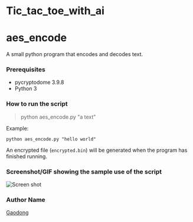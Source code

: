 # Tic_tac_toe_with_ai

# aes_encode

A small python program that encodes and decodes text.

### Prerequisites

- pycryptodome 3.9.8
- Python 3

### How to run the script

> python aes_encode.py "a text"

Example:
```
python aes_encode.py "hello world"
```
An encrypted file (`encrypted.bin`) will be generated
when the program has finished running.

### Screenshot/GIF showing the sample use of the script

![Screen shot](https://github.com/Python-World/python-mini-projects/blob/master/projects/Create_script_to_encode_and_decode_text/output.png)

### Author Name

[Gaodong](https://github.com/xlgd)
